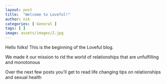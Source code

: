 ```yaml
---
layout: post
title:  "Welcome to Loveful!"
author: nik
categories: [ General ]
tags: [ ]
image: assets/images/2.jpg
---
```


Hello folks!
This is the beginning of the Loveful blog.

We made it our mission to rid the world of relationships that are unfulfilling and monotonous 

Over the next few posts you'll get to read life changing tips on relationships and sexual health
